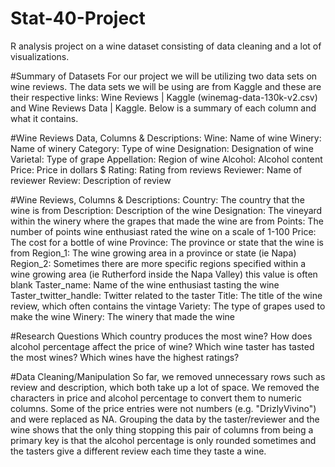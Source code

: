# Stat-40-Project
R analysis project on a wine dataset consisting of data cleaning and a lot of visualizations.

#Summary of Datasets
For our project we will be utilizing two data sets on wine reviews. The data sets we will be using are from Kaggle and these are their respective links: Wine Reviews | Kaggle (winemag-data-130k-v2.csv) and Wine Reviews Data | Kaggle. Below is a summary of each column and what it contains.

#Wine Reviews Data, Columns & Descriptions:
Wine: Name of wine
Winery: Name of winery
Category: Type of wine
Designation: Designation of wine
Varietal: Type of grape
Appellation: Region of wine
Alcohol: Alcohol content
Price: Price in dollars $
Rating: Rating from reviews
Reviewer: Name of reviewer
Review: Description of review

#Wine Reviews, Columns & Descriptions:
Country: The country that the wine is from
Description: Description of the wine
Designation: The vineyard within the winery where the grapes that made the wine are from
Points: The number of points wine enthusiast rated the wine on a scale of 1-100
Price: The cost for a bottle of wine
Province: The province or state that the wine is from
Region_1: The wine growing area in a province or state (ie Napa)
Region_2: Sometimes there are more specific regions specified within a wine growing area (ie Rutherford inside the Napa Valley) this value is often blank
Taster_name: Name of the wine enthusiast tasting the wine
Taster_twitter_handle: Twitter related to the taster
Title: The title of the wine review, which often contains the vintage
Variety: The type of grapes used to make the wine 
Winery: The winery that made the wine

#Research Questions
Which country produces the most wine?
How does alcohol percentage affect the price of wine?
Which wine taster has tasted the most wines?
Which wines have the highest ratings?
 


#Data Cleaning/Manipulation 
So far, we removed unnecessary rows such as review and description, which both take up a lot of space. We removed the characters in price and alcohol percentage to convert them to numeric columns. Some of the price entries were not numbers (e.g. "DrizlyVivino") and were replaced as NA. Grouping the data by the taster/reviewer and the wine shows that the only thing stopping this pair of columns from being a primary key is that the alcohol percentage is only rounded sometimes and the tasters give a different review each time they taste a wine.  
